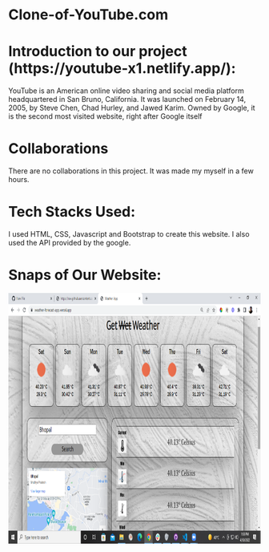 # Clone-of-YouTube.com


<h1>Introduction to our project (https://youtube-x1.netlify.app/):</h1>
YouTube is an American online video sharing and social media platform headquartered in San Bruno, California. It was launched on February 14, 2005, by Steve Chen, Chad Hurley, and Jawed Karim. Owned by Google, it is the second most visited website, right after Google itself
<h1>Collaborations</h2>

<p>There are no collaborations in this project. It was made my myself in a few hours.</p>

<h1>Tech Stacks Used:</h1>

<p>I used HTML, CSS, Javascript and Bootstrap to create this website. I also used the API provided by the google.</p>

<h1>Snaps of Our Website:</h1>

<img src="https://github.com/ImErPratik/Weather-Report/blob/main/Weather_Forecast_App-main/weather.png" style=" width:1000px ; height:500px "  >
